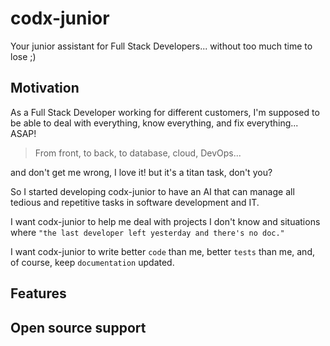 # codx-junior
Your junior assistant for Full Stack Developers... without too much time to lose ;)

## Motivation

As a Full Stack Developer working for different customers, I'm supposed to be able to deal with everything, know everything, and fix everything... ASAP!
> From front, to back, to database, cloud, DevOps...

and don't get me wrong, I love it! but it's a titan task, don't you? 

So I started developing codx-junior to have an AI that can manage all tedious and repetitive tasks in software development and IT. 

I want codx-junior to help me deal with projects I don't know and situations where `"the last developer left yesterday and there's no doc."` 

I want codx-junior to write better `code` than me, better `tests` than me, and, of course, keep `documentation` updated.

## Features

## Open source support
